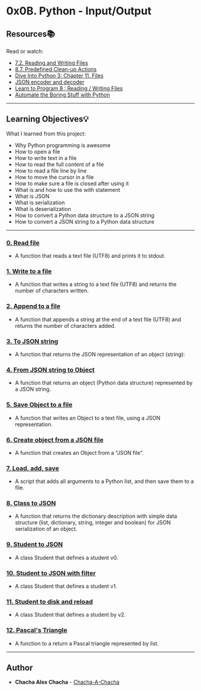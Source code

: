 # 0x0B. Python - Input/Output

## Resources:books:
Read or watch:
* [7.2. Reading and Writing Files](https://alx-intranet.hbtn.io/rltoken/hFlrZ9E1XROVWcjwwyF52A)
* [8.7. Predefined Clean-up Actions](https://alx-intranet.hbtn.io/rltoken/0OZ9fzPRjmKWZsID9IRJSg)
* [Dive Into Python 3: Chapter 11. Files](https://alx-intranet.hbtn.io/rltoken/0osPfNU5d3Shh9PFWgYm9A)
* [JSON encoder and decoder](https://alx-intranet.hbtn.io/rltoken/l0B9_pFn1tgBvE7FrT14Zw)
* [Learn to Program 8 : Reading / Writing Files](https://alx-intranet.hbtn.io/rltoken/ZvtAdnUzjnEVu1sjg3m_tQ)
* [Automate the Boring Stuff with Python](https://alx-intranet.hbtn.io/rltoken/Ej8YjhxLXpzHW7_rNMd9XQ)

---
## Learning Objectives:bulb:
What I learned from this project:

* Why Python programming is awesome
* How to open a file
* How to write text in a file
* How to read the full content of a file 
* How to read a file line by line
* How to move the cursor in a file
* How to make sure a file is closed after using it
* What is and how to use the with statement
* What is JSON
* What is serialization
* What is deserialization
* How to convert a Python data structure to a JSON string 
* How to convert a JSON string to a Python data structure

---

### [0. Read file](./0-read_file.py)
* A function that reads a text file (UTF8) and prints it to stdout.


### [1. Write to a file](./1-write_file.py)
* A function that writes a string to a text file (UTF8) and returns the number of characters written.


### [2. Append to a file](./2-append_write.py)
* A function that appends a string at the end of a text file (UTF8) and returns the number of characters added.


### [3. To JSON string](./3-to_json_string.py)
* A function that returns the JSON representation of an object (string):


### [4. From JSON string to Object](./4-from_json_string.py)
* A function that returns an object (Python data structure) represented by a JSON string.


### [5. Save Object to a file](./5-save_to_json_file.py)
* A function that writes an Object to a text file, using a JSON representation.


### [6. Create object from a JSON file](./6-load_from_json_file.py)
* A function that creates an Object from a “JSON file”.


### [7. Load, add, save](./7-add_item.py)
* A script that adds all arguments to a Python list, and then save them to a file.


### [8. Class to JSON](./8-class_to_json.py)
* A function that returns the dictionary description with simple data structure (list, dictionary, string, integer and boolean) for JSON serialization of an object.


### [9. Student to JSON](./9-student.py)
* A class Student that defines a student v0.


### [10. Student to JSON with filter](./10-student.py)
* A class Student that defines a student v1.


### [11. Student to disk and reload](./11-student.py)
* A class Student that defines a student by v2.


### [12. Pascal's Triangle](./12-pascal_triangle.py)
* A function to a return a Pascal triangle represented by list.

<!--
### [13. Search and update](./100-append_after.py)
* Write a function that inserts a line of text to a file, after each line containing a specific string (see example):


### [14. Log parsing](./101-stats.py)
* Write a script that reads stdin line by line and computes metrics:


### [15. Hack the VM](./read_write_heap.py)
* Write a script that finds a string in the heap of a running process, and replaces it.
-->
---

## Author
* **Chacha Alex Chacha** - [Chacha-A-Chacha](https://github.com/Chacha-A-Chacha)